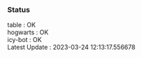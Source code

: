 ### Status


table : OK  
hogwarts : OK  
icy-bot : OK  
Latest Update : 2023-03-24 12:13:17.556678
